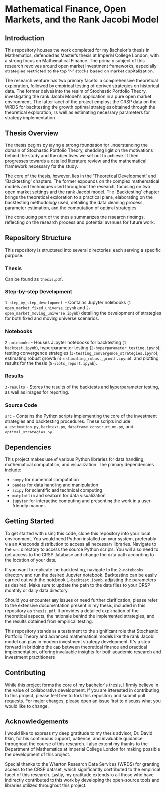 # Mathematical Finance, Open Markets, and the Rank Jacobi Model
## Introduction
This repository houses the work completed for my Bachelor's thesis in Mathematics, defended as Master’s thesis at Imperial College London, with a strong focus on Mathematical Finance. The primary subject of this research revolves around open market investment frameworks, especially strategies restricted to the top 'N' stocks based on market capitalization.

The research venture has two primary facets: a comprehensive theoretical exploration, followed by empirical testing of derived strategies on historical data. The former delves into the realm of Stochastic Portfolio Theory, investigating the rank Jacobi Model's application in a pure open market environment. The latter facet of the project employs the CRSP data on the WRDS for backtesting the growth optimal strategies obtained through the theoretical exploration, as well as estimating necessary parameters for strategy implementation.

## Thesis Overview
The thesis begins by laying a strong foundation for understanding the domain of Stochastic Portfolio Theory, shedding light on the motivations behind the study and the objectives we set out to achieve. It then progresses towards a detailed literature review and the mathematical framework necessary for the study.

The core of the thesis, however, lies in the 'Theoretical Development' and 'Backtesting' chapters. The former expounds on the complex mathematical models and techniques used throughout the research, focusing on two open market settings and the rank Jacobi model. The 'Backtesting' chapter brings the theoretical exploration to a practical plane, elaborating on the backtesting methodology used, detailing the data cleaning process, parameter estimation, and the computation of optimal strategies.

The concluding part of the thesis summarizes the research findings, reflecting on the research process and potential avenues for future work.

## Repository Structure
This repository is structured into several directories, each serving a specific purpose.

### Thesis
Can be found as `thesis.pdf`.

### Step-by-step Development
`1-step_by_step_development `- Contains Jupyter notebooks (`1-open_market_fixed_universe.ipynb` and `2-open_market_moving_universe.ipynb`) detailing the development of strategies for both fixed and moving universe scenarios.

### Notebooks
`2-notebooks` - Houses Jupyter notebooks for backtesting (`1-backtest.ipynb`), hyperparameter testing (`2-hyperparameter_testing.ipynb`), testing convergence strategies (`3-testing_convergence_strategies.ipynb`), estimating robust growth (`4-estimating_robust_growth.ipynb`), and plotting results for the thesis (`5-plots_report.ipynb`).

### Results
`3-results` - Stores the results of the backtests and hyperparameter testing, as well as images for reporting.

### Source Code
`src` - Contains the Python scripts implementing the core of the investment strategies and backtesting procedures. These scripts include `a_estimation.py`, `backtest.py`, `dataframe_construction.py`, and `optimal_strategies.py`.

## Dependencies
This project makes use of various Python libraries for data handling, mathematical computation, and visualization. The primary dependencies include:

- `numpy` for numerical computation
- `pandas` for data handling and manipulation
- `scipy` for scientific and technical computing
- `matplotlib` and seaborn for data visualization
- `jupyter` for interactive computing and presenting the work in a user-friendly manner.

## Getting Started
To get started with using this code, clone this repository into your local environment. You would need Python installed on your system, preferably via an Anaconda distribution to access all necessary libraries. Navigate to the `src` directory to access the source Python scripts. You will also need to get access to the CRSP database and change the data path according to the location of your data.

If you want to replicate the backtesting, navigate to the `2-notebooks` directory and run the desired Jupyter notebook. Backtesting can be easily carried out with the notebook `1-backtest.ipynb`, adjusting the parameters as desired. Make sure to update the path to the data files to your CRSP monthly or daily data directory.

Should you encounter any issues or need further clarification, please refer to the extensive documentation present in my thesis, included in this repository as `thesis.pdf`. It provides a detailed explanation of the theoretical aspects, the rationale behind the implemented strategies, and the results obtained from empirical testing.

This repository stands as a testament to the significant role that Stochastic Portfolio Theory and advanced mathematical models like the rank Jacobi model can play in modern investment strategy development. It's a step forward in bridging the gap between theoretical finance and practical implementation, offering invaluable insights for both academic research and investment practitioners.

## Contributing
While this project forms the core of my bachelor's thesis, I firmly believe in the value of collaborative development. If you are interested in contributing to this project, please feel free to fork this repository and submit pull requests. For major changes, please open an issue first to discuss what you would like to change.

## Acknowledgements
I would like to express my deep gratitude to my thesis advisor, Dr. David Itkin, for his continuous support, patience, and invaluable guidance throughout the course of this research. I also extend my thanks to the Department of Mathematics at Imperial College London for making possible the development of this project.

Special thanks to the Wharton Research Data Services (WRDS) for granting access to the CRSP dataset, which significantly contributed to the empirical facet of this research. Lastly, my gratitude extends to all those who have indirectly contributed to this work by developing the open-source tools and libraries utilized throughout this project.

